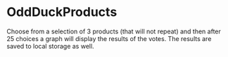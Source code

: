 # OddDuckProducts

Choose from a selection of 3 products (that will not repeat) and then after 25 choices a graph will display the results of the votes. The results are saved to local storage as well.
